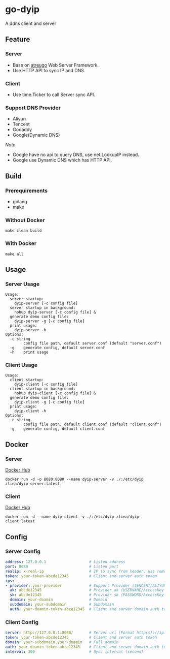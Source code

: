 # go-dyip

A ddns client and server 

## Feature

### Server

- Base on [atreugo](https://github.com/savsgio/atreugo) Web Server Framework.
- Use HTTP API to sync IP and DNS.

### Client

- Use time.Ticker to call Server sync API.

### Support DNS Provider

- Aliyun
- Tencent
- Godaddy
- Google(Dynamic DNS)

*Note*
- Google have no api to query DNS, use net.LookupIP instead.
- Google use Dynamic DNS which has HTTP API.

## Build

### Prerequirements

- golang
- make

### Without Docker

```shell
make clean build
```

### With Docker

```shell
make all
```

## Usage

### Server Usage

```
Usage:
  server startup:
    dyip-server [-c config file]
  server startup in background:
    nohup dyip-server [-c config file] &
  generate demo config file:
    dyip-server -g [-c config file]
  print usage:
    dyip-server -h
Options:
  -c string
    	config file path, default server.conf (default "server.conf")
  -g	generate config, default server.conf
  -h	print usage
```

### Client Usage

```shell
Usage:
  client startup:
    dyip-client [-c config file]
  client startup in background:
    nohup dyip-client [-c config file] &
  generate demo config file:
    dyip-client -g [-c config file]
  print usage:
    dyip-client -h
Options:
  -c string
    	config file path, default client.conf (default "client.conf")
  -g	generate config, default client.conf
```

## Docker

### Server

[Docker Hub](https://hub.docker.com/r/zliea/dyip-server)

```shell
docker run -d -p 8080:8080 --name dyip-server -v ./:/etc/dyip zliea/dyip-server:latest
```

### Client

[Docker Hub](https://hub.docker.com/r/zliea/dyip-client)

```shell
docker run -d --name dyip-client -v ./:/etc/dyip zliea/dyip-client:latest
```


## Config

### Server Config

```yaml
address: 127.0.0.1                   # Listen address
port: 8080                           # Listen port
realip: x-real-ip                    # IP to sync from header, use remote address if empty
token: your-token-abcde12345         # Client and server auth token
ips:                         
- provider: your-provider            # Support Provider (TENCENT/ALIYUN/GODADDY/GOOGLE)
  ak: abcde12345                     # Provider ak (USERNAME/AccessKey ID ...)
  sk: abcde12345                     # Provider sk (PASSWORD/AccessKey Secret ...)
  domain: your-doamin                # Domain
  subdomain: your-subdomain          # Subdomain
  auth: your-doamin-token-abce12345  # Client and server domain auth token
```

### Client Config

```yaml
server: http://127.0.0.1:8080/       # Server url [Format http(s)://ip:port/prefix/]
token: your-token-abcde12345         # Client and server auth token
domain: your-subdomain.your-doamin   # Full domain
auth: your-doamin-token-abce12345    # Client and server domain auth token
interval: 300                        # Sync interval (second)
```